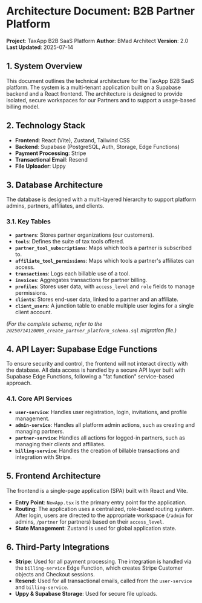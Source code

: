 # Architecture Document: B2B Partner Platform

**Project**: TaxApp B2B SaaS Platform
**Author**: BMad Architect
**Version**: 2.0
**Last Updated**: 2025-07-14

## 1. System Overview

This document outlines the technical architecture for the TaxApp B2B SaaS platform. The system is a multi-tenant application built on a Supabase backend and a React frontend. The architecture is designed to provide isolated, secure workspaces for our Partners and to support a usage-based billing model.

## 2. Technology Stack

*   **Frontend**: React (Vite), Zustand, Tailwind CSS
*   **Backend**: Supabase (PostgreSQL, Auth, Storage, Edge Functions)
*   **Payment Processing**: Stripe
*   **Transactional Email**: Resend
*   **File Uploader**: Uppy

## 3. Database Architecture

The database is designed with a multi-layered hierarchy to support platform admins, partners, affiliates, and clients.

### 3.1. Key Tables

*   **`partners`**: Stores partner organizations (our customers).
*   **`tools`**: Defines the suite of tax tools offered.
*   **`partner_tool_subscriptions`**: Maps which tools a partner is subscribed to.
*   **`affiliate_tool_permissions`**: Maps which tools a partner's affiliates can access.
*   **`transactions`**: Logs each billable use of a tool.
*   **`invoices`**: Aggregates transactions for partner billing.
*   **`profiles`**: Stores user data, with `access_level` and `role` fields to manage permissions.
*   **`clients`**: Stores end-user data, linked to a partner and an affiliate.
*   **`client_users`**: A junction table to enable multiple user logins for a single client account.

*(For the complete schema, refer to the `20250714120000_create_partner_platform_schema.sql` migration file.)*

## 4. API Layer: Supabase Edge Functions

To ensure security and control, the frontend will not interact directly with the database. All data access is handled by a secure API layer built with Supabase Edge Functions, following a "fat function" service-based approach.

### 4.1. Core API Services

*   **`user-service`**: Handles user registration, login, invitations, and profile management.
*   **`admin-service`**: Handles all platform admin actions, such as creating and managing partners.
*   **`partner-service`**: Handles all actions for logged-in partners, such as managing their clients and affiliates.
*   **`billing-service`**: Handles the creation of billable transactions and integration with Stripe.

## 5. Frontend Architecture

The frontend is a single-page application (SPA) built with React and Vite.

*   **Entry Point**: `NewApp.tsx` is the primary entry point for the application.
*   **Routing**: The application uses a centralized, role-based routing system. After login, users are directed to the appropriate workspace (`/admin` for admins, `/partner` for partners) based on their `access_level`.
*   **State Management**: Zustand is used for global application state.

## 6. Third-Party Integrations

*   **Stripe**: Used for all payment processing. The integration is handled via the `billing-service` Edge Function, which creates Stripe Customer objects and Checkout sessions.
*   **Resend**: Used for all transactional emails, called from the `user-service` and `billing-service`.
*   **Uppy & Supabase Storage**: Used for secure file uploads.